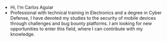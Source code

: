 - Hi, I’m Carlos Aguiar
- Professional with technical training in Electronics and a degree in Cyber Defense, I have devoted my studies to the security of mobile devices through challenges and bug bounty platforms. I am looking for new opportunities to enter this field, where I can contribute with my knowledge. 
